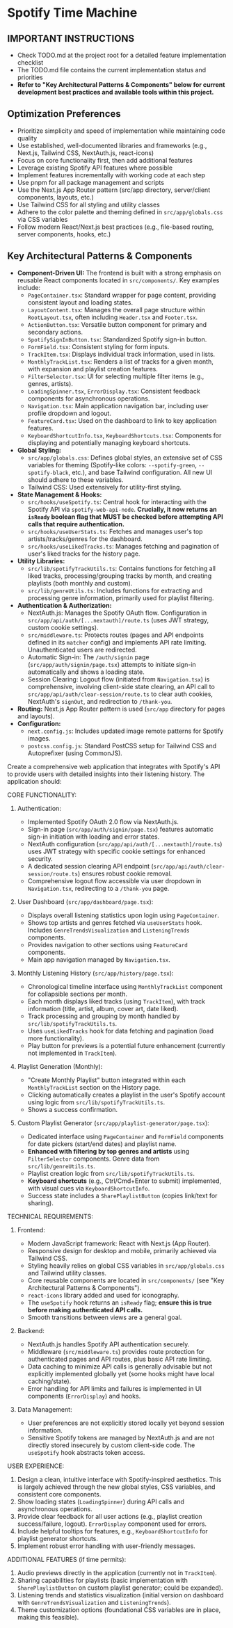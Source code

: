 # Spotify Time Machine

## IMPORTANT INSTRUCTIONS
- Check TODO.md at the project root for a detailed feature implementation checklist
- The TODO.md file contains the current implementation status and priorities
- **Refer to "Key Architectural Patterns & Components" below for current development best practices and available tools within this project.**

## Optimization Preferences

- Prioritize simplicity and speed of implementation while maintaining code quality
- Use established, well-documented libraries and frameworks (e.g., Next.js, Tailwind CSS, NextAuth.js, react-icons)
- Focus on core functionality first, then add additional features
- Leverage existing Spotify API features where possible
- Implement features incrementally with working code at each step
- Use pnpm for all package management and scripts
- Use the Next.js App Router pattern (src/app directory, server/client components, layouts, etc.)
- Use Tailwind CSS for all styling and utility classes
- Adhere to the color palette and theming defined in `src/app/globals.css` via CSS variables
- Follow modern React/Next.js best practices (e.g., file-based routing, server components, hooks, etc.)

## Key Architectural Patterns & Components

- **Component-Driven UI:** The frontend is built with a strong emphasis on reusable React components located in `src/components/`. Key examples include:
    - `PageContainer.tsx`: Standard wrapper for page content, providing consistent layout and loading states.
    - `LayoutContent.tsx`: Manages the overall page structure within `RootLayout.tsx`, often including `Header.tsx` and `Footer.tsx`.
    - `ActionButton.tsx`: Versatile button component for primary and secondary actions.
    - `SpotifySignInButton.tsx`: Standardized Spotify sign-in button.
    - `FormField.tsx`: Consistent styling for form inputs.
    - `TrackItem.tsx`: Displays individual track information, used in lists.
    - `MonthlyTrackList.tsx`: Renders a list of tracks for a given month, with expansion and playlist creation features.
    - `FilterSelector.tsx`: UI for selecting multiple filter items (e.g., genres, artists).
    - `LoadingSpinner.tsx`, `ErrorDisplay.tsx`: Consistent feedback components for asynchronous operations.
    - `Navigation.tsx`: Main application navigation bar, including user profile dropdown and logout.
    - `FeatureCard.tsx`: Used on the dashboard to link to key application features.
    - `KeyboardShortcutInfo.tsx`, `KeyboardShortcuts.tsx`: Components for displaying and potentially managing keyboard shortcuts.
- **Global Styling:**
    - `src/app/globals.css`: Defines global styles, an extensive set of CSS variables for theming (Spotify-like colors: `--spotify-green`, `--spotify-black`, etc.), and base Tailwind configuration. All new UI should adhere to these variables.
    - Tailwind CSS: Used extensively for utility-first styling.
- **State Management & Hooks:**
    - `src/hooks/useSpotify.ts`: Central hook for interacting with the Spotify API via `spotify-web-api-node`. **Crucially, it now returns an `isReady` boolean flag that MUST be checked before attempting API calls that require authentication.**
    - `src/hooks/useUserStats.ts`: Fetches and manages user\'s top artists/tracks/genres for the dashboard.
    - `src/hooks/useLikedTracks.ts`: Manages fetching and pagination of user\'s liked tracks for the history page.
- **Utility Libraries:**
    - `src/lib/spotifyTrackUtils.ts`: Contains functions for fetching all liked tracks, processing/grouping tracks by month, and creating playlists (both monthly and custom).
    - `src/lib/genreUtils.ts`: Includes functions for extracting and processing genre information, primarily used for playlist filtering.
- **Authentication & Authorization:**
    - NextAuth.js: Manages the Spotify OAuth flow. Configuration in `src/app/api/auth/[...nextauth]/route.ts` (uses JWT strategy, custom cookie settings).
    - `src/middleware.ts`: Protects routes (pages and API endpoints defined in its `matcher` config) and implements API rate limiting. Unauthenticated users are redirected.
    - Automatic Sign-in: The `/auth/signin` page (`src/app/auth/signin/page.tsx`) attempts to initiate sign-in automatically and shows a loading state.
    - Session Clearing: Logout flow (initiated from `Navigation.tsx`) is comprehensive, involving client-side state clearing, an API call to `src/app/api/auth/clear-session/route.ts` to clear auth cookies, NextAuth\'s `signOut`, and redirection to `/thank-you`.
- **Routing:** Next.js App Router pattern is used (`src/app` directory for pages and layouts).
- **Configuration:**
    - `next.config.js`: Includes updated image remote patterns for Spotify images.
    - `postcss.config.js`: Standard PostCSS setup for Tailwind CSS and Autoprefixer (using CommonJS).

Create a comprehensive web application that integrates with Spotify's API to provide users with detailed insights into their listening history. The application should:

CORE FUNCTIONALITY:

1. Authentication:
   - Implemented Spotify OAuth 2.0 flow via NextAuth.js.
   - Sign-in page (`src/app/auth/signin/page.tsx`) features automatic sign-in initiation with loading and error states.
   - NextAuth configuration (`src/app/api/auth/[...nextauth]/route.ts`) uses JWT strategy with specific cookie settings for enhanced security.
   - A dedicated session clearing API endpoint (`src/app/api/auth/clear-session/route.ts`) ensures robust cookie removal.
   - Comprehensive logout flow accessible via user dropdown in `Navigation.tsx`, redirecting to a `/thank-you` page.

2. User Dashboard (`src/app/dashboard/page.tsx`):
   - Displays overall listening statistics upon login using `PageContainer`.
   - Shows top artists and genres fetched via `useUserStats` hook. Includes `GenreTrendsVisualization` and `ListeningTrends` components.
   - Provides navigation to other sections using `FeatureCard` components.
   - Main app navigation managed by `Navigation.tsx`.

3. Monthly Listening History (`src/app/history/page.tsx`):
   - Chronological timeline interface using `MonthlyTrackList` component for collapsible sections per month.
   - Each month displays liked tracks (using `TrackItem`), with track information (title, artist, album, cover art, date liked).
   - Track processing and grouping by month handled by `src/lib/spotifyTrackUtils.ts`.
   - Uses `useLikedTracks` hook for data fetching and pagination (load more functionality).
   - Play button for previews is a potential future enhancement (currently not implemented in `TrackItem`).

4. Playlist Generation (Monthly):
   - "Create Monthly Playlist" button integrated within each `MonthlyTrackList` section on the History page.
   - Clicking automatically creates a playlist in the user\'s Spotify account using logic from `src/lib/spotifyTrackUtils.ts`.
   - Shows a success confirmation.

5. Custom Playlist Generator (`src/app/playlist-generator/page.tsx`):
   - Dedicated interface using `PageContainer` and `FormField` components for date pickers (start/end dates) and playlist name.
   - **Enhanced with filtering by top genres and artists** using `FilterSelector` components. Genre data from `src/lib/genreUtils.ts`.
   - Playlist creation logic from `src/lib/spotifyTrackUtils.ts`.
   - **Keyboard shortcuts** (e.g., Ctrl/Cmd+Enter to submit) implemented, with visual cues via `KeyboardShortcutInfo`.
   - Success state includes a `SharePlaylistButton` (copies link/text for sharing).

TECHNICAL REQUIREMENTS:

1. Frontend:
   - Modern JavaScript framework: React with Next.js (App Router).
   - Responsive design for desktop and mobile, primarily achieved via Tailwind CSS.
   - Styling heavily relies on global CSS variables in `src/app/globals.css` and Tailwind utility classes.
   - Core reusable components are located in `src/components/` (see "Key Architectural Patterns & Components").
   - `react-icons` library added and used for iconography.
   - The `useSpotify` hook returns an `isReady` flag; **ensure this is true before making authenticated API calls.**
   - Smooth transitions between views are a general goal.

2. Backend:
   - NextAuth.js handles Spotify API authentication securely.
   - Middleware (`src/middleware.ts`) provides route protection for authenticated pages and API routes, plus basic API rate limiting.
   - Data caching to minimize API calls is generally advisable but not explicitly implemented globally yet (some hooks might have local caching/state).
   - Error handling for API limits and failures is implemented in UI components (`ErrorDisplay`) and hooks.

3. Data Management:
   - User preferences are not explicitly stored locally yet beyond session information.
   - Sensitive Spotify tokens are managed by NextAuth.js and are not directly stored insecurely by custom client-side code. The `useSpotify` hook abstracts token access.

USER EXPERIENCE:

1. Design a clean, intuitive interface with Spotify-inspired aesthetics. This is largely achieved through the new global styles, CSS variables, and consistent core components.
2. Show loading states (`LoadingSpinner`) during API calls and asynchronous operations.
3. Provide clear feedback for all user actions (e.g., playlist creation success/failure, logout). `ErrorDisplay` component used for errors.
4. Include helpful tooltips for features, e.g., `KeyboardShortcutInfo` for playlist generator shortcuts.
5. Implement robust error handling with user-friendly messages.

ADDITIONAL FEATURES (if time permits):

1. Audio previews directly in the application (currently not in `TrackItem`).
2. Sharing capabilities for playlists (basic implementation with `SharePlaylistButton` on custom playlist generator; could be expanded).
3. Listening trends and statistics visualization (initial version on dashboard with `GenreTrendsVisualization` and `ListeningTrends`).
4. Theme customization options (foundational CSS variables are in place, making this feasible).
